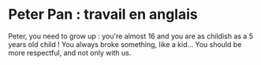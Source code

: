 # Peter Pan : travail en anglais

Peter, you need to grow up : you're almost 16 and you are as childish as a 5 years old child ! You always broke something, like a kid... You should be more respectful, and not only with us.
